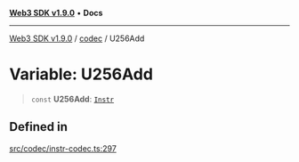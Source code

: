 [**Web3 SDK v1.9.0**](../../../README.md) • **Docs**

***

[Web3 SDK v1.9.0](../../../globals.md) / [codec](../README.md) / U256Add

# Variable: U256Add

> `const` **U256Add**: [`Instr`](../type-aliases/Instr.md)

## Defined in

[src/codec/instr-codec.ts:297](https://github.com/Mystic-Nayy/alephium-web3/blob/c1afd789a197ce5fe21f08c2965942090157c33d/packages/web3/src/codec/instr-codec.ts#L297)
